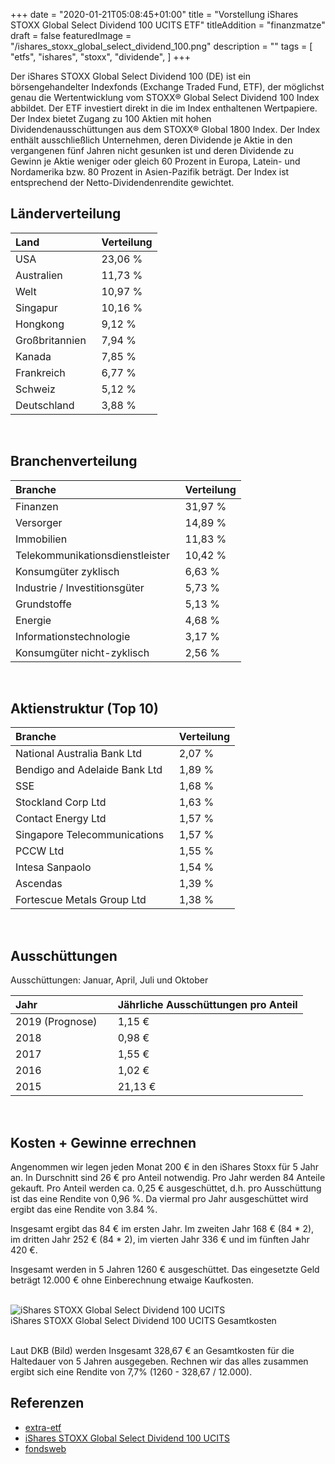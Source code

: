 +++
date = "2020-01-21T05:08:45+01:00"
title = "Vorstellung iShares STOXX Global Select Dividend 100 UCITS ETF"
titleAddition = "finanzmatze"
draft = false
featuredImage = "/ishares_stoxx_global_select_dividend_100.png"
description = ""
tags = [
    "etfs",
    "ishares",
    "stoxx",
    "dividende",
]
+++

Der iShares STOXX Global Select Dividend 100 (DE) ist ein börsengehandelter Indexfonds (Exchange Traded Fund, ETF), der möglichst genau die Wertentwicklung vom STOXX® Global Select Dividend 100 Index abbildet. Der ETF investiert direkt in die im Index enthaltenen Wertpapiere. Der Index bietet Zugang zu 100 Aktien mit hohen Dividendenausschüttungen aus dem STOXX® Global 1800 Index. Der Index enthält ausschließlich Unternehmen, deren Dividende je Aktie in den vergangenen fünf Jahren nicht gesunken ist und deren Dividende zu Gewinn je Aktie weniger oder gleich 60 Prozent in Europa, Latein- und Nordamerika bzw. 80 Prozent in Asien-Pazifik beträgt. Der Index ist entsprechend der Netto-Dividendenrendite gewichtet.


## Länderverteilung

Land           | Verteilung
:------------- | --------
USA            | 23,06 %
Australien     | 11,73 %
Welt           | 10,97 %
Singapur       | 10,16 %
Hongkong       | 9,12 %
Großbritannien &nbsp;| 7,94 %
Kanada         | 7,85 %
Frankreich     | 6,77 %
Schweiz        | 5,12 %
Deutschland    | 3,88 %
<br>

## Branchenverteilung

Branche                         | Verteilung
:------------------------------ | --------
Finanzen                        | 31,97 %
Versorger                       | 14,89 %
Immobilien                      | 11,83 %
Telekommunikationsdienstleister &nbsp;| 10,42 %
Konsumgüter zyklisch            | 6,63 %
Industrie / Investitionsgüter   | 5,73 %
Grundstoffe                     | 5,13 %
Energie                         | 4,68 %
Informationstechnologie         | 3,17 %
Konsumgüter nicht-zyklisch      | 2,56 %
<br>

## Aktienstruktur (Top 10)

Branche                       | Verteilung
:---------------------------- | --------
National Australia Bank Ltd   | 2,07 %
Bendigo and Adelaide Bank Ltd	| 1,89 %
SSE                           | 1,68 %
Stockland Corp Ltd	          | 1,63 %
Contact Energy Ltd	          | 1,57 %
Singapore Telecommunications &nbsp; | 1,57 %
PCCW Ltd	                    | 1,55 %
Intesa Sanpaolo	              | 1,54 %
Ascendas                      | 1,39 %
Fortescue Metals Group Ltd	  | 1,38 %
<br>

## Ausschüttungen

Ausschüttungen: Januar, April, Juli und Oktober



Jahr | Jährliche Ausschüttungen pro Anteil
:----| --------
2019 (Prognose)	&nbsp; &nbsp;| 1,15 €
2018	                       | 0,98 €
2017	                       | 1,55 €
2016	                       | 1,02 €
2015	                       | 21,13 €
<br>


## Kosten + Gewinne errechnen

Angenommen wir legen jeden Monat 200 € in den iShares Stoxx für 5 Jahr an. In Durschnitt sind 26 € pro Anteil notwendig. Pro Jahr
werden 84 Anteile gekauft. Pro Anteil werden ca. 0,25 € ausgeschüttet, d.h. pro Ausschüttung ist das eine Rendite von
0,96 %.  Da viermal pro Jahr ausgeschüttet wird ergibt das eine Rendite von 3.84 %.

Insgesamt ergibt das 84 € im ersten Jahr. Im zweiten Jahr 168 € (84 * 2), im dritten Jahr 252 € (84 * 2), im vierten Jahr 336 € und im fünften Jahr 420 €.

Insgesamt werden in 5 Jahren 1260 € ausgeschüttet. Das eingesetzte Geld beträgt 12.000 € ohne Einberechnung etwaige Kaufkosten.


<br>
<img src="/vorstellung_ishares_stoxx_global_select_dividend_100.png" class="center" alt="iShares STOXX Global Select Dividend 100 UCITS"/>
<div class="right">iShares STOXX Global Select Dividend 100 UCITS Gesamtkosten</div>
<br>


Laut DKB (Bild) werden Insgesamt 328,67 € an Gesamtkosten für die Haltedauer von 5 Jahren ausgegeben. Rechnen wir das alles
zusammen ergibt sich eine Rendite von 7,7% (1260 - 328,67 / 12.000).


## Referenzen

- [extra-etf](https://de.extraetf.com/etf-profile/DE000A0F5UH1 "extra-etf")
- [iShares STOXX Global Select Dividend 100 UCITS](https://www.ishares.com/de/privatanleger/de/produkte/251973/ishares-stoxx-global-select-dividend-100-ucits-etf-de-fund "iShares STOXX Global Select Dividend 100 UCITS")
- [fondsweb](https://www.fondsweb.com/de/DE000A0F5UH1 "fondsweb")

